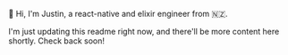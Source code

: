👋 Hi, I'm Justin, a react-native and elixir engineer from 🇳🇿. 

I'm just updating this readme right now, and there'll be more content here shortly. Check back soon!

<!--
**juddey/juddey** is a ✨ _special_ ✨ repository because its `README.md` (this file) appears on your GitHub profile.

Here are some ideas to get you started:

- 🔭 I’m currently working on ...
- 🌱 I’m currently learning ...
- 👯 I’m looking to collaborate on ...
- 🤔 I’m looking for help with ...
- 💬 Ask me about ...
- 📫 How to reach me: ...
- 😄 Pronouns: ...
- ⚡ Fun fact: ...
-->
